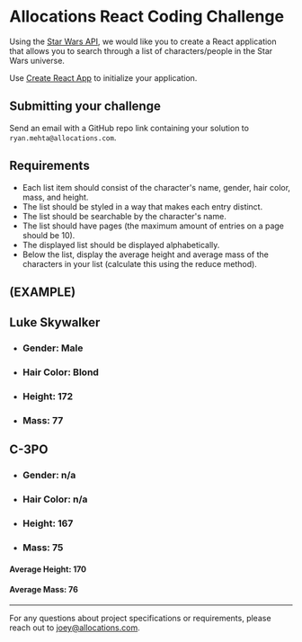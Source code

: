 # Allocations React Coding Challenge

Using the [Star Wars API](https://swapi.dev/documentation), we would like you to create a React application that allows you to search through a list of characters/people in the Star Wars universe.

Use [Create React App](https://create-react-app.dev/) to initialize your application.

## Submitting your challenge

Send an email with a GitHub repo link containing your solution to `ryan.mehta@allocations.com`.

## Requirements

- Each list item should consist of the character's name, gender, hair color, mass, and height.
- The list should be styled in a way that makes each entry distinct.
- The list should be searchable by the character's name.
- The list should have pages (the maximum amount of entries on a page should be 10).
- The displayed list should be displayed alphabetically.
- Below the list, display the average height and average mass of the characters in your list (calculate this using the reduce method).

## (EXAMPLE)

## Luke Skywalker

- ### Gender: Male
- ### Hair Color: Blond
- ### Height: 172
- ### Mass: 77

## C-3PO

- ### Gender: n/a
- ### Hair Color: n/a
- ### Height: 167
- ### Mass: 75

#### Average Height: 170

#### Average Mass: 76

---

For any questions about project specifications or requirements, please reach out to joey@allocations.com.